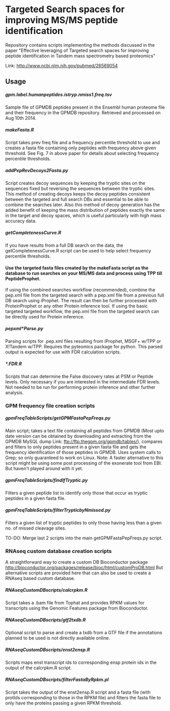 # Targeted Search spaces for improving MS/MS peptide identification

Repository contains scripts implementing the methods discussed in the paper
"Effective leveraging of Targeted search spaces for improving peptide identification in Tandem mass spectrometry based proteomics"

Link: http://www.ncbi.nlm.nih.gov/pubmed/26569054

## Usage

##### gpm.label.humanpeptides.istryp.nmiss1.freq.tsv
Sample file of GPMDB peptides present in the Ensembl human proteome file and their frequency in the GPMDB repository. Retrieved and processed on Aug 10th 2014.

##### makeFasta.R
Script takes prev freq file and a frequency percentile threshold to use and creates a fasta file containing only peptides with frequency above given threshold. See Fig. 7 in above paper for details about selecting frequency percentile thresholds.

##### addPepRevDecoys2Fasta.py
Script creates decoy sequences by keeping the tryptic sites on the sequences fixed but reversing the sequences between the tryptic sites. This method of creating decoys keeps the decoy peptides consistent between the targeted and full search DBs and essential to be able to combine the searches later. Also this method of decoy generation has the added benefit of keeping the mass distribution of peptides exactly the same in the target and decoy spaces, which is useful particularly with high mass accuracy data.

##### getCompletenessCurve.R
If you have results from a full DB search on the data, the getCompletenessCurve.R script can be used to help select frequency percentile thresholds.

#### Use the targeted fasta files created by the makeFasta script as the database to run searches on your MS/MS data and process using TPP till PeptideProphet.
If using the combined searches workflow (recommended), combine the pep.xml file from the targeted search with a pep.xml file from a previous full DB search using iProphet. The result can then be further processed with ProteinProphet or any other Protein inference tool. 
If using the basic targeted targeted workflow, the pep.xml file from the targeted search can be directly used for Protein inference. 

##### pepxml*Parse.py
Parsing scripts for .pep.xml files resulting from iProphet, MSGF+ w/TPP or X!Tandem w/TPP. Requires the pyteomics package for python. This parsed output is expected for use with FDR calculation scripts.

##### *.FDR.R
Scripts that can determine the False discovery rates at PSM or Peptide levels. Only necessary if you are interested in the intermediate FDR levels. Not needed to be run for performing protein inference and other further analysis. 


### GPM frequency file creation scripts

##### gpmFreqTableScripts/getGPMFastaPepFreqs.py
Main script; takes a text file containing all peptides from GPMDB (Most upto date version can be obtained by downloading and extracting from the GPMDB MySQL dump Link: ftp://ftp.thegpm.org/gpmdb/tables/), compares and filters to only peptides present in a given fasta file and gets the frequency identification of those peptides in GPMDB. Uses system calls to Grep; so only guaranteed to work on Linux. 
Note: A faster alternative to this script might be using some post processing of the exonerate tool from EBI. But haven't played around with it yet.  

##### gpmFreqTableScripts/findIfTryptic.py
Filters a given peptide list to identify only those that occur as tryptic peptides in a given fasta file. 

##### gpmFreqTableScripts/filterTrypticbyNmissed.py
Filters a given list of tryptic peptides to only those having less than a given no. of missed cleavage sites. 

TO-DO: Merge last 2 scripts into the main getGPMFastaPepFreqs.py script. 

### RNAseq custom database creation scripts

A straightforward way to create a custom DB Bioconductor package http://bioconductor.org/packages/release/bioc/html/customProDB.html
But alternative scripts are provided here that can also be used to create a RNAseq based custom database. 

##### RNAseqCustomDBscripts/calcrpkm.R
Script takes a .bam file from Tophat and provides RPKM values for transcripts using the Genomic Features package from Bioconductor. 

##### RNAseqCustomDBscripts/gtf2txdb.R
Optional script to parse and create a txdb from a GTF file if the annotations planned to be used is not directly available online. 

##### RNAseqCustomDBscripts/enst2ensp.R
Scripts maps enst transcript ids to corresponding ensp protein ids in the output of the calcrpkm.R script. 

##### RNAseqCustomDBscripts/filterFastaByRpkm.pl
Script takes the output of the enst2ensp.R script and a fasta file (with protIds corresponding to those in the RPKM file) and filters the fasta file to only have the proteins passing a given RPKM threshold.
